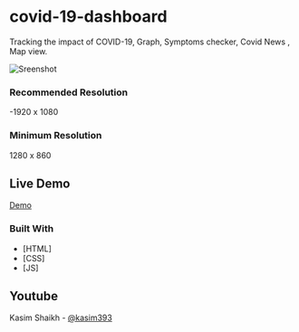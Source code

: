 # covid-19-dashboard
Tracking the impact of COVID-19, Graph, Symptoms checker, Covid News , Map view.

![Sreenshot](https://i.ibb.co/FwHz0Mj/Screenshot-1.png)

### Recommended Resolution
-1920 x 1080

### Minimum Resolution
1280 x 860

## Live Demo
[Demo](https://legome0937.github.io/Covid19-dashboard/)

### Built With
- [HTML]
- [CSS]
- [JS]

## Youtube
Kasim Shaikh - [@kasim393](https://www.youtube.com/user/kasim393)

